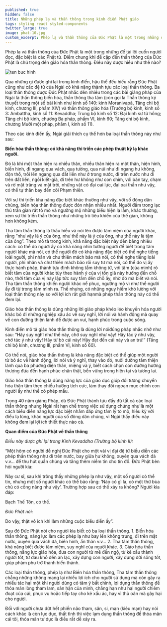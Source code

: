 ```yaml
---
published: true
hidden: false
title: Những phép lạ và thần thông trong kinh điển Phật giáo
tags: styling react styled-components
twitter_large: true
image: phat-10.jpg
custom_excerpt: Phép lạ và thần thông của Đức Phật là một trong những đề tài lôi cuốn người đọc, đặc biệt là các Phật tử. Điểm chung khi đề cập đến thần thông của Đức Phật là chú trọng đến giáo hóa thần thông. Điều này được hiểu như thế nào.
---
```


Phép lạ và thần thông của Đức Phật là một trong những đề tài lôi cuốn người đọc, đặc biệt là các Phật tử. Điểm chung khi đề cập đến thần thông của Đức Phật là chú trọng đến giáo hóa thần thông. Điều này được hiểu như thế nào?

![ten buc hinh](https://images.kienthuc.net.vn/uploaded/maianh/2018_12_24/nhung-phep-la-va-than-thong-cua-duc-phat-trong-kinh-dien-phat-giao.jpg "ten buc hinh")

Qua những gì được ghi lại trong kinh điển, hậu thế đều hiểu rằng Đức Phật cũng như các đệ tử của Ngài có khả năng thành tựu các loại thần thông. Ba loại thần thông được Đức Phật nhắc đến nhiều trong các bài giảng pháp của Ngài là thần thông biến hóa, thần thông tha tâm (còn gọi là Thần thông ký thuyết trong một số bài kinh như kinh số 140: kinh Moranivapā, Tăng chi bộ kinh, chương III, phẩm XIV) và thần thông giáo hóa (Trường bộ kinh, kinh số 3: Ambattha, kinh số 11: Kevaddha; Trung bộ kinh số 12: Đại kinh sư tử hống; Tăng chi bộ kinh, chương Ba pháp, phẩm VI, kinh 60; Tăng chi bộ kinh, chương Mười một pháp, phẩm I, kinh số 11).
  
Theo các kinh điển ấy, Ngài giải thích cụ thể hơn ba loại thần thông này như sau:

**Biến hóa thần thông: có khả năng thi triển các phép thuật kỳ lạ khác người.**

Đó là khi một thân hiện ra nhiều thân, nhiều thân hiện ra một thân, hiện hình, biến hình, đi ngang qua vách, qua tường, qua núi như đi ngang hư không, độn thổ, trồi lên ngang qua đất liền như ở trong nước, đi trên nước như đi trên đất liền, ngồi kiết-già, đi trên hư không như con chim, với bàn tay, chạm và rờ mặt trăng và mặt trời, những vật có đại oai lực, đại oai thần như vậy, có thể tự thân bay đến cõi Phạm thiên.

Với sự thi triển khả năng đặc biệt khác thường như vậy, với số đông dân chúng, biến hóa thần thông được đón nhận nhiều nhất. Người đắm trong lạc thú trần gian rất tò mò và ngưỡng mộ những biểu hiện lạ lẫm, khác thường, xem sự thi triển thần thông như những trò tiêu khiển của thế gian, không hơn không kém.

Tha tâm thần thông là thấu hiểu và nói lên được tâm niệm của người khác, rằng “như vậy là ý của ông, như thế này là ý của ông, như thế này là tâm của ông”. Theo mô tả trong kinh, khả năng đặc biệt này đến bằng nhiều cách: có thể do người ấy có khả năng nhìn tướng người để biết trong tâm người khác mà nói, có thể người đó có khả năng đặc biệt có thể nghe tiếng loài người, phi nhân và chư thiên mách bảo mà nói, có thể nghe tiếng loài người, phi nhân và chư thiên mách bảo rồi suy tư mà nói, có thể do vị ấy thực hành pháp, thành tựu định không tầm không tứ, với tâm (của mình) rõ biết tâm của người khác tùy theo hành ý của vị tôn giả này hướng đến chỗ nào, thời tâm của vị này lập tức suy tầm đến chỗ ấy, nhờ đó mà biết và nói. Tha tâm thần thông khiến người khác nể phục, ngưỡng mộ vì như thể người ấy đi từ trong tâm mình ra. Thế nhưng, có những nguy hiểm khó lường với loại thần thông này so với lợi ích rất giới hạnmà phép thần thông này có thể đem lại.

Giáo hóa thần thông là dùng những lời giáo pháp khéo léo khuyến hóa người khác bỏ đi những nghiệp xấu ác về suy nghĩ, lời nói và hành động mà quay về con đường thiện lành để được an vui, hạnh phúc trong cuộc sống.

Kinh điển mô tả giáo hóa thần thông là dùng lời nóiđúng pháp nhắc nhở như sau: “Hãy suy nghĩ như thế này, chớ suy nghĩ như vậy! Hãy tác ý như vậy, chớ tác ý như vậy! Hãy từ bỏ cái này! Hãy đạt đến cái này và an trú!” (Tăng chi bộ kinh, chương III, phẩm VI, kinh số 60).

Có thể nói, giáo hóa thần thông là khả năng đặc biệt có thể giúp một người từ bỏ ác về hành động, lời nói và ý nghĩ, thay vào đó, nuôi dưỡng tâm thiện lành qua ba phương diện thân, miệng và ý, biết cách chọn con đường hướng thượng đưa đến hạnh phúc chân thật, bền vững trong hiện tại và tương lai.

Giáo hóa thần thông là dùng năng lực của giáo dục giúp đối tượng chuyển hóa thân tâm theo chiều hướng tích cực, làm thay đổi ngoạn mục chính con người ấy như thể có phép mầu.
 
Trong 40 năm giảng Pháp, dù Đức Phật thành tựu đầy đủ tất cả các loại thần thông nhưng Ngài rất hạn chế trong việc sử dụng chúng như là một cách biểu diễn năng lực đặc biệt nhằm đáp ứng tâm lý tò mò, hiếu kỳ với điều lạ lùng, khác người của số đông dân chúng, vì Ngài thấy điều này không đem lại lợi ích thiết thực nào cả.

**Quan điểm của Đức Phật về thần thông**

*Điều này được ghi lại trong Kinh Kevaddha (Trường bộ kinh II):*

“Một hôm có người đề nghị Đức Phật cho một vài vị đại đệ tử biểu diễn các phép thần thông như đi trên nước, bay giữa hư không, xuyên qua vách đá v.v… để thu hút quần chúng và tăng thêm niềm tin cho tín đồ.
Đức Phật bèn hỏi người kia:

 Này cư sĩ, sau khi trông thấy những phép lạ như vậy, một số người có thể tin, nhưng một số người khác có thể bảo rằng: ‘Nào có gì lạ, có một thứ bùa chú có công năng như vậy’. Trường hợp sau có thể xảy ra không?
Người kia đáp:

 Bạch Thế Tôn, có thể.

*Đức Phật nói:*

 Do vậy, thật vô ích khi làm những cuộc biểu diễn ấy”.

Sau đó Đức Phật nói cho người kia biết có ba loại thần thông. 1. Biến hóa thần thông, năng lực làm các phép lạ như bay lên không trung, đi trên mặt nước, xuyên qua vách đá, biến hình, ẩn thân v.v… 2. Tha tâm thần thông, khả năng biết được tâm niệm, suy nghĩ của người khác. 3. Giáo hóa thần thông, năng lực giáo hóa, đưa con người từ mê đến ngộ, từ kẻ xấu thành người tốt, từ đau khổ đến an lạc, xây dựng con người, xây dựng đời sống tốt, giúp phàm phu trở thành hiền thánh.

Các loại thần thông, phép lạ như Biến hóa thần thông, Tha tâm thần thông chẳng những không mang lại nhiều lợi ích cho người sử dụng mà còn gây ra nhiều tác hại một khi người dùng có tâm ý bất chính, lợi dụng thần thông để thỏa mãn lòng tham lam, sân hận của mình, chẳng hạn như hại người chiếm đoạt của cải, phục vụ hoặc tiếp tay cho kẻ xấu ác, hay vì thù oán mà gây hại cho người.

Đối với người chưa dứt hết phiền não tham, sân, si, mạn (kiêu mạn) hay nói cách khác là còn lục dục, thất tình thì việc lạm dụng thần thông để thỏa mãn cái tôi, thỏa mãn tư dục là điều rất dễ xảy ra.

